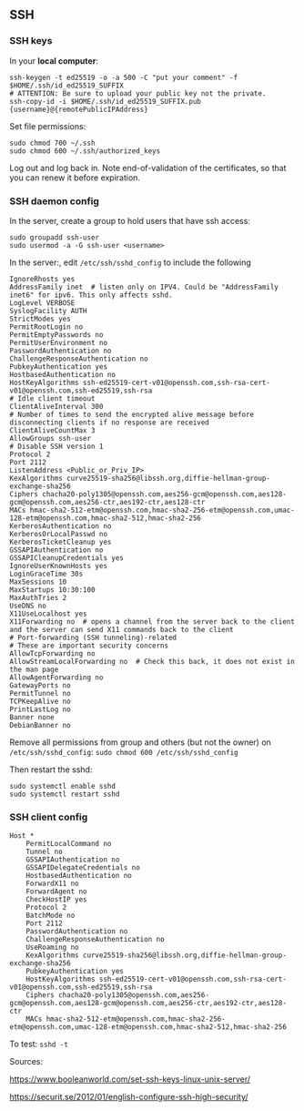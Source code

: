 ## SSH
### SSH keys
In your **local computer**:
```shell
ssh-keygen -t ed25519 -o -a 500 -C "put your comment" -f $HOME/.ssh/id_ed25519_SUFFIX
# ATTENTION: Be sure to upload your public key not the private.
ssh-copy-id -i $HOME/.ssh/id_ed25519_SUFFIX.pub {username}@{remotePublicIPAddress}
```

Set file permissions:
```shell
sudo chmod 700 ~/.ssh
sudo chmod 600 ~/.ssh/authorized_keys
```

Log out and log back in.
Note end-of-validation of the certificates, so that you can renew it before expiration.
### SSH daemon config
In the server, create a group to hold users that have ssh access:
```shell
sudo groupadd ssh-user
sudo usermod -a -G ssh-user <username>
```
In the server:, edit `/etc/ssh/sshd_config` to include the following
```
IgnoreRhosts yes
AddressFamily inet  # listen only on IPV4. Could be "AddressFamily inet6" for ipv6. This only affects sshd.
LogLevel VERBOSE
SyslogFacility AUTH
StrictModes yes
PermitRootLogin no
PermitEmptyPasswords no
PermitUserEnvironment no
PasswordAuthentication no
ChallengeResponseAuthentication no
PubkeyAuthentication yes
HostbasedAuthentication no
HostKeyAlgorithms ssh-ed25519-cert-v01@openssh.com,ssh-rsa-cert-v01@openssh.com,ssh-ed25519,ssh-rsa
# Idle client timeout
ClientAliveInterval 300
# Number of times to send the encrypted alive message before disconnecting clients if no response are received
ClientAliveCountMax 3
AllowGroups ssh-user
# Disable SSH version 1
Protocol 2
Port 2112
ListenAddress <Public_or_Priv_IP>
KexAlgorithms curve25519-sha256@libssh.org,diffie-hellman-group-exchange-sha256
Ciphers chacha20-poly1305@openssh.com,aes256-gcm@openssh.com,aes128-gcm@openssh.com,aes256-ctr,aes192-ctr,aes128-ctr
MACs hmac-sha2-512-etm@openssh.com,hmac-sha2-256-etm@openssh.com,umac-128-etm@openssh.com,hmac-sha2-512,hmac-sha2-256
KerberosAuthentication no
KerberosOrLocalPasswd no
KerberosTicketCleanup yes
GSSAPIAuthentication no
GSSAPICleanupCredentials yes
IgnoreUserKnownHosts yes
LoginGraceTime 30s
MaxSessions 10
MaxStartups 10:30:100
MaxAuthTries 2
UseDNS no
X11UseLocalhost yes
X11Forwarding no  # opens a channel from the server back to the client and the server can send X11 commands back to the client
# Port-forwarding (SSH tunneling)-related
# These are important security concerns
AllowTcpForwarding no
AllowStreamLocalForwarding no  # Check this back, it does not exist in the man page
AllowAgentForwarding no
GatewayPorts no
PermitTunnel no
TCPKeepAlive no
PrintLastLog no
Banner none
DebianBanner no
```
Remove all permissions from group and others (but not the owner) on `/etc/ssh/sshd_config`: `sudo chmod 600 /etc/ssh/sshd_config`

Then restart the sshd:
```shell
sudo systemctl enable sshd
sudo systemctl restart sshd
```

### SSH client config
```
Host *
    PermitLocalCommand no
    Tunnel no
    GSSAPIAuthentication no
    GSSAPIDelegateCredentials no
    HostbasedAuthentication no
    ForwardX11 no
    ForwardAgent no
    CheckHostIP yes
    Protocol 2
    BatchMode no
    Port 2112
    PasswordAuthentication no
    ChallengeResponseAuthentication no
    UseRoaming no
    KexAlgorithms curve25519-sha256@libssh.org,diffie-hellman-group-exchange-sha256
    PubkeyAuthentication yes
    HostKeyAlgorithms ssh-ed25519-cert-v01@openssh.com,ssh-rsa-cert-v01@openssh.com,ssh-ed25519,ssh-rsa
    Ciphers chacha20-poly1305@openssh.com,aes256-gcm@openssh.com,aes128-gcm@openssh.com,aes256-ctr,aes192-ctr,aes128-ctr
    MACs hmac-sha2-512-etm@openssh.com,hmac-sha2-256-etm@openssh.com,umac-128-etm@openssh.com,hmac-sha2-512,hmac-sha2-256
```

To test: `sshd -t`

Sources:

<https://www.booleanworld.com/set-ssh-keys-linux-unix-server/>

<https://securit.se/2012/01/english-configure-ssh-high-security/>
